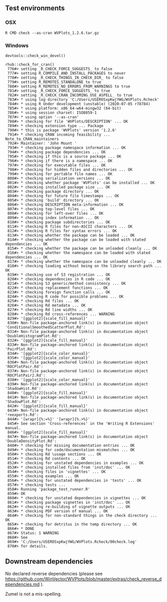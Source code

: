 

## Test environments

### OSX

    R CMD check --as-cran WVPlots_1.2.6.tar.gz 

 
### Windows

    devtools::check_win_devel()

    rhub::check_for_cran()
     776#> setting _R_CHECK_FORCE_SUGGESTS_ to false
     777#> setting R_COMPILE_AND_INSTALL_PACKAGES to never
     778#> setting _R_CHECK_THINGS_IN_CHECK_DIR_ to false
     779#> setting R_REMOTES_STANDALONE to true
     780#> setting R_REMOTES_NO_ERRORS_FROM_WARNINGS to true
     781#> setting _R_CHECK_FORCE_SUGGESTS_ to true
     782#> setting _R_CHECK_CRAN_INCOMING_USE_ASPELL_ to true
     783#> * using log directory 'C:/Users/USEROSxpKwjYWG/WVPlots.Rcheck'
     784#> * using R Under development (unstable) (2020-07-05 r78784)
     785#> * using platform: x86_64-w64-mingw32 (64-bit)
     786#> * using session charset: ISO8859-1
     787#> * using option '--as-cran'
     788#> * checking for file 'WVPlots/DESCRIPTION' ... OK
     789#> * checking extension type ... Package
     790#> * this is package 'WVPlots' version '1.2.6'
     791#> * checking CRAN incoming feasibility ... Note_to_CRAN_maintainers
     792#> Maintainer: 'John Mount '
     793#> * checking package namespace information ... OK
     794#> * checking package dependencies ... OK
     795#> * checking if this is a source package ... OK
     796#> * checking if there is a namespace ... OK
     797#> * checking for executable files ... OK
     798#> * checking for hidden files and directories ... OK
     799#> * checking for portable file names ... OK
     800#> * checking serialization versions ... OK
     801#> * checking whether package 'WVPlots' can be installed ... OK
     802#> * checking installed package size ... OK
     803#> * checking package directory ... OK
     804#> * checking for future file timestamps ... OK
     805#> * checking 'build' directory ... OK
     806#> * checking DESCRIPTION meta-information ... OK
     807#> * checking top-level files ... OK
     808#> * checking for left-over files ... OK
     809#> * checking index information ... OK
     810#> * checking package subdirectories ... OK
     811#> * checking R files for non-ASCII characters ... OK
     812#> * checking R files for syntax errors ... OK
     813#> * checking whether the package can be loaded ... OK
     814#> * checking whether the package can be loaded with stated dependencies ... OK
     815#> * checking whether the package can be unloaded cleanly ... OK
     816#> * checking whether the namespace can be loaded with stated dependencies ... OK
     817#> * checking whether the namespace can be unloaded cleanly ... OK
     818#> * checking loading without being on the library search path ... OK
     819#> * checking use of S3 registration ... OK
     820#> * checking dependencies in R code ... OK
     821#> * checking S3 generic/method consistency ... OK
     822#> * checking replacement functions ... OK
     823#> * checking foreign function calls ... OK
     824#> * checking R code for possible problems ... OK
     825#> * checking Rd files ... OK
     826#> * checking Rd metadata ... OK
     827#> * checking Rd line widths ... OK
     828#> * checking Rd cross-references ... WARNING
     829#> '[ggplot2]{scale_fill_manual}'
     830#> Non-file package-anchored link(s) in documentation object 'ConditionalSmoothedScatterPlot.Rd':
     831#> Non-file package-anchored link(s) in documentation object 'DoubleHistogramPlot.Rd':
     832#> '[ggplot2]{scale_fill_manual}'
     833#> Non-file package-anchored link(s) in documentation object 'PairPlot.Rd':
     834#> '[ggplot2]{scale_color_manual}'
     835#> '[ggplot2]{scale_color_manual}'
     836#> Non-file package-anchored link(s) in documentation object 'ROCPlotPair.Rd':
     837#> Non-file package-anchored link(s) in documentation object 'ROCPlotPair2.Rd':
     838#> '[ggplot2]{scale_color_manual}'
     839#> Non-file package-anchored link(s) in documentation object 'ShadowHist.Rd':
     840#> '[ggplot2]{scale_fill_manual}'
     841#> Non-file package-anchored link(s) in documentation object 'ShadowPlot.Rd':
     842#> '[ggplot2]{scale_fill_manual}'
     843#> Non-file package-anchored link(s) in documentation object 'reexports.Rd':
     844#> '[wrapr]{%:=%}' '[wrapr]{%.>%}'
     845#> See section 'Cross-references' in the 'Writing R Extensions' manual.
     846#> '[ggplot2]{scale_fill_manual}'
     847#> Non-file package-anchored link(s) in documentation object 'DoubleDensityPlot.Rd':
     848#> * checking for missing documentation entries ... OK
     849#> * checking for code/documentation mismatches ... OK
     850#> * checking Rd \usage sections ... OK
     851#> * checking Rd contents ... OK
     852#> * checking for unstated dependencies in examples ... OK
     853#> * checking installed files from 'inst/doc' ... OK
     854#> * checking files in 'vignettes' ... OK
     855#> * checking examples ... OK
     856#> * checking for unstated dependencies in 'tests' ... OK
     857#> * checking tests ...
     858#> Running 'package_test_runner.R'
     859#> OK
     860#> * checking for unstated dependencies in vignettes ... OK
     861#> * checking package vignettes in 'inst/doc' ... OK
     862#> * checking re-building of vignette outputs ... OK
     863#> * checking PDF version of manual ... OK
     864#> * checking for non-standard things in the check directory ... OK
     865#> * checking for detritus in the temp directory ... OK
     866#> * DONE
     867#> Status: 1 WARNING
     868#> See
     869#> 'C:/Users/USEROSxpKwjYWG/WVPlots.Rcheck/00check.log'
     870#> for details.

## Downstream dependencies

  No declared reverse dependencies (please see https://github.com/WinVector/WVPlots/blob/master/extras/check_reverse_dependencies.md ).

Zumel is not a mis-spelling.
